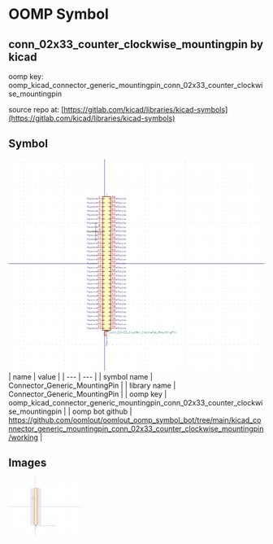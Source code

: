 # OOMP Symbol  
## conn_02x33_counter_clockwise_mountingpin  by kicad  
  
oomp key: oomp_kicad_connector_generic_mountingpin_conn_02x33_counter_clockwise_mountingpin  
  
source repo at: [https://gitlab.com/kicad/libraries/kicad-symbols](https://gitlab.com/kicad/libraries/kicad-symbols)  
## Symbol  
  
[![working.png](working_600.png)](working.png)  
| name | value | 
| --- | --- | 
| symbol name | Connector_Generic_MountingPin | 
| library name | Connector_Generic_MountingPin | 
| oomp key | oomp_kicad_connector_generic_mountingpin_conn_02x33_counter_clockwise_mountingpin | 
| oomp bot github | https://github.com/oomlout/oomlout_oomp_symbol_bot/tree/main/kicad_connector_generic_mountingpin_conn_02x33_counter_clockwise_mountingpin/working | 
## Images  
  
[![working.png](working_140.png)](working.png)  
